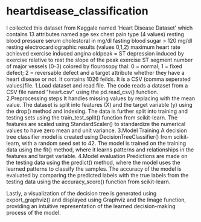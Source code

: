 # heartdisease_classification

I collected this dataset from Kaggale named 'Heart Disease Dataset' which contains 13 attributes named 
age
sex
chest pain type (4 values)
resting blood pressure
serum cholestoral in mg/dl
fasting blood sugar > 120 mg/dl
resting electrocardiographic results (values 0,1,2)
maximum heart rate achieved
exercise induced angina
oldpeak = ST depression induced by exercise relative to rest
the slope of the peak exercise ST segment
number of major vessels (0-3) colored by flourosopy
thal: 0 = normal; 1 = fixed defect; 2 = reversable defect
and a target attribute whether they have a heart disease or not.
It contains 1026 feilds.
It is a CSV (comma seperated values)file.
1.Load dataset and read file.
The code reads a dataset from a CSV file named "heart.csv" using the pd.read_csv() function.
2.Preprocessing steps
It handles missing values by replacing with the mean value.
The dataset is split into features (X) and the target variable (y) using the drop() method and indexing.
The data is further split into training and testing sets using the train_test_split() function from scikit-learn.
The features are scaled using StandardScaler() to standardize the numerical values to have zero mean and unit variance.
3.Model Training 
A decision tree classifier model is created using DecisionTreeClassifier() from scikit-learn, with a random seed set to 42.
The model is trained on the training data using the fit() method, where it learns patterns and relationships in the features and target variable.
4.Model evaluation
Predictions are made on the testing data using the predict() method, where the model uses the learned patterns to classify the samples.
The accuracy of the model is evaluated by comparing the predicted labels with the true labels from the testing data using the accuracy_score() function from scikit-learn.

Lastly, a visualization of the decision tree is generated using export_graphviz() and displayed using Graphviz and the Image function, providing an intuitive representation of the learned decision-making process of the model.




